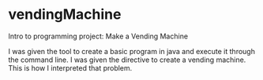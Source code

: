 # vendingMachine
Intro to programming project: Make a Vending Machine

I was given the tool to create a basic program in java and execute it through the command line. I was given the directive to create a vending machine. This is how I interpreted that problem.
